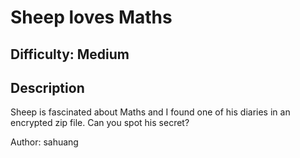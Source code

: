 # Sheep loves Maths

## Difficulty: Medium

## Description

Sheep is fascinated about Maths and I found one of his diaries in an encrypted zip file. Can you spot his secret?

Author: sahuang